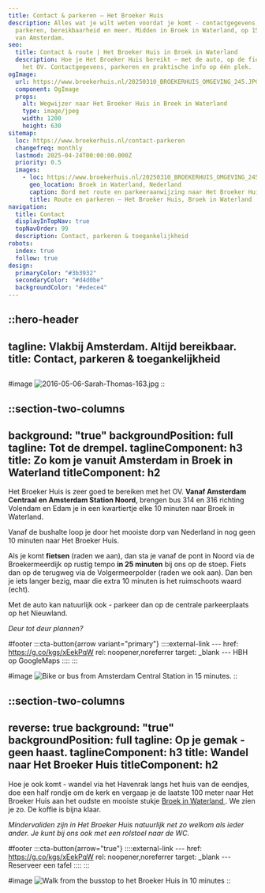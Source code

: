 ```yaml
---
title: Contact & parkeren – Het Broeker Huis
description: Alles wat je wilt weten voordat je komt - contactgegevens,
  parkeren, bereikbaarheid en meer. Midden in Broek in Waterland, op 15 minuten
  van Amsterdam.
seo:
  title: Contact & route | Het Broeker Huis in Broek in Waterland
  description: Hoe je Het Broeker Huis bereikt – met de auto, op de fiets of met
    het OV. Contactgegevens, parkeren en praktische info op één plek.
ogImage:
  url: https://www.broekerhuis.nl/20250310_BROEKERHUIS_OMGEVING_245.JPG
  component: OgImage
  props:
    alt: Wegwijzer naar Het Broeker Huis in Broek in Waterland
    type: image/jpeg
    width: 1200
    height: 630
sitemap:
  loc: https://www.broekerhuis.nl/contact-parkeren
  changefreq: monthly
  lastmod: 2025-04-24T00:00:00.000Z
  priority: 0.5
  images:
    - loc: https://www.broekerhuis.nl/20250310_BROEKERHUIS_OMGEVING_245.JPG
      geo_location: Broek in Waterland, Nederland
      caption: Bord met route en parkeeraanwijzing naar Het Broeker Huis
      title: Route en parkeren – Het Broeker Huis, Broek in Waterland
navigation:
  title: Contact
  displayInTopNav: true
  topNavOrder: 99
  description: Contact, parkeren & toegankelijkheid
robots:
  index: true
  follow: true
design:
  primaryColor: "#3b3932"
  secondaryColor: "#d4d0be"
  backgroundColor: "#edece4"
---
```


::hero-header
---
tagline: Vlakbij Amsterdam. Altijd bereikbaar.
title: Contact, parkeren & toegankelijkheid
---
##

#image
![2016-05-06-Sarah-Thomas-163.jpg](/20250331_BROEKERHUIS_1530.JPG)
::

::section-two-columns
---
background: "true"
backgroundPosition: full
tagline: Tot de drempel.
taglineComponent: h3
title: Zo kom je vanuit Amsterdam in Broek in Waterland
titleComponent: h2
---
Het Broeker Huis is zeer goed te bereiken met het OV. **Vanaf Amsterdam Centraal en Amsterdam Station Noord**, brengen bus 314 en 316 richting Volendam en Edam je in een kwartiertje elke 10 minuten naar Broek in Waterland.

Vanaf de bushalte loop je door het mooiste dorp van Nederland in nog geen 10 minuten naar Het Broeker Huis.

Als je komt **fietsen** (raden we aan), dan sta je vanaf de pont in Noord via de Broekermeerdijk op rustig tempo **in 25 minuten** bij ons op de stoep. Fiets dan op de terugweg via de Volgermeerpolder (raden we ook aan). Dan ben je iets langer bezig, maar die extra 10 minuten is het ruimschoots waard (echt).

Met de auto kan natuurlijk ook - parkeer dan op de centrale parkeerplaats op het Nieuwland.

*Deur tot deur plannen?*

#footer
  :::cta-button{arrow variant="primary"}
    ::::external-link
    ---
    href: https://g.co/kgs/xEekPqW
    rel: noopener,noreferrer
    target: _blank
    ---
    HBH op GoogleMaps
    ::::
  :::

#image
![Bike or bus from Amsterdam Central Station in 15 minutes.](/ride-bus-drive-to-broek-in-waterland-from-amsterdam)
::

::section-two-columns
---
reverse: true
background: "true"
backgroundPosition: full
tagline: Op je gemak - geen haast.
taglineComponent: h3
title: Wandel naar Het Broeker Huis
titleComponent: h2
---
Hoe je ook komt - wandel via het Havenrak langs het huis van de eendjes, doe een half rondje om de kerk en vergaap je de laatste 100 meter naar Het Broeker Huis aan het oudste en mooiste stukje [Broek in Waterland ](https://bijzonderplekje.nl/mooiste-dorp-van-nederland/#:~\:text=In%20Laag%20Holland%2C%20net%20boven,ontdekken%20van%20bijzondere%20plekjes%20aan.). We zien je zo. De koffie is bijna klaar.

*Mindervaliden zijn in Het Broeker Huis natuurlijk net zo welkom als ieder ander. Je kunt bij ons ook met een rolstoel naar de WC.*

#footer
  :::cta-button{arrow="true"}
    ::::external-link
    ---
    href: https://g.co/kgs/xEekPqW
    rel: noopener,noreferrer
    target: _blank
    ---
    Reserveer een tafel
    ::::
  :::

#image
![Walk from the busstop to het Broeker Huis in 10 minutes](/walk-to-het-broeker-huis-in-broek-in-waterland)
::
